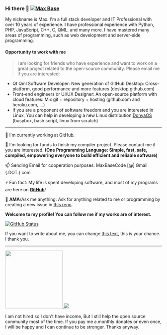 ### Hi there 👋 <a href="https://github.com/BaseMax?tab=repositories"><img src="https://camo.githubusercontent.com/af26ad02eaecd4ed6bc549d026874e4c722721ef/68747470733a2f2f6b6f6d617265762e636f6d2f67687076632f3f757365726e616d653d626173656d6178" alt="Max Base"></a>

My nickname is Max. I'm a full stack developer and IT Professional with over 10 years of experience. I have professional experience with Python, PHP, JavaScript, C++, C, QML, and many more. I have mastered many areas of programming, such as web development and server-side programming.

#### Opportunity to work with me

> I am looking for friends who have experience and want to work on a great project related to the open-source community. Please email me if you are interested:

- Qt Qml Software Developer: New generation of GitHub Desktop: Cross-platform,  good performance and more features (desktop.github.com)
- Front-end engineers or UI/UX Designer: An open-source platform with cloud features: Mix git + repository + hosting (github.com and heroku.com, ...)
- If you are a proponent of software freedom and you are interested in Linux, You can help in developing a new Linux distribution [DonyaOS](http://github.com/DonyaOS) (busybox, bash script, linux from scratch)

---------

 🔭 I'm currently working at GitHub.

 👯 I'm looking for funds to finish my compiler project. Please contact me if you are interested. **(One Programming Language: Simple, fast, safe, compiled, empowering everyone to build efficient and reliable software)**

 📫 Sending Email for cooperation purposes: MaxBaseCode [@] Gmail {.DOT.} com

 ⚡ Fun fact: My life is spent developing software, and most of my programs are here on [**GitHub**](https://github.com/BaseMax?tab=repositories)!
 
 💬 **AMA**/Ask me anything: Ask for anything related to me or programming by creating a new issue in [this repo](https://github.com/BaseMax/BaseMax/issues/new?assignees=&labels=question&template=custom.md&title=Question%3A+%5BYour-Title%5D).

**Welcome to my profile! You can follow me if my works are of interest.**

[![GitHub Status](https://github-readme-stats.vercel.app/api?username=BaseMax&show_icons=true&theme=tokyonight&count_private=true)](https://maxbase.org)

If you want to write about me, you can change [this text](https://github.com/BaseMax/BaseMax), this is your chance. I thank you.

--------

<a target="_blank" href="https://www.paypal.com/donate/?cmd=_donations&business=maxbasecode@gmail.com&currency_code=USD&source=url&item_name=Donate:+Supporting+my+open+source+activities+GitHub.com/basemax&item_number=GitHub,+Inc">
<img width="185" src="https://raw.githubusercontent.com/BaseMax/BaseMax/master/paypal.png"> <img src="https://raw.githubusercontent.com/BaseMax/BaseMax/master/donate.gif">
</a>

I am not hired so I don't have income, But I still help the open source community most of the time.
If you pay me a monthly donates or even once, I will be happy and I can continue to be stronger. Thanks anyway.

<!--
You found a secret! BaseMax/BaseMax is a ✨special ✨ repository that you can use to add a README.md to your GitHub profile. Make sure it’s public and initialize it with a README to get started.

New BaseMax/BaseMax is now a special repository: its README.md will appear on your profile! Send feedback. 

**BaseMax/basemax** is a ✨ _special_ ✨ repository because its `README.md` (this file) appears on your GitHub profile.

Here are some ideas to get you started:

- 🔭 I’m currently working on ...
- 🌱 I’m currently learning ...
- 👯 I’m looking to collaborate on ...
- 🤔 I’m looking for help with ...
- 💬 Ask me about ...J
- 📫 How to reach me: ...
- 😄 Pronouns: ...
- ⚡ Fun fact: ...
-->
